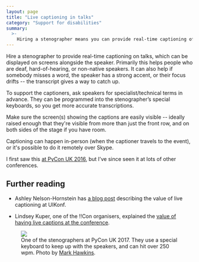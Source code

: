 ```yaml
---
layout: page
title: "Live captioning in talks"
category: "Support for disabilities"
summary:
  >-
    Hiring a stenographer means you can provide real-time captioning of talks, which makes them much easier to follow for people who are deaf and hard-of-hearing.
---
```


Hire a stenographer to provide real-time captioning on talks, which can be displayed on screens alongside the speaker.
Primarily this helps people who are deaf, hard-of-hearing, or non-native speakers.
It can also help if somebody misses a word, the speaker has a strong accent, or their focus drifts -- the transcript gives a way to catch up.

To support the captioners, ask speakers for specialist/technical terms in advance.
They can be programmed into the stenographer’s special keyboards, so you get more accurate transcriptions.

Make sure the screen(s) showing the captions are easily visible -- ideally raised enough that they're visible from more than just the front row, and on both sides of the stage if you have room.

Captioning can happen in-person (when the captioner travels to the event), or it's possible to do it remotely over Skype.

I first saw this [at PyCon UK 2016](https://alexwlchan.net/2016/09/speech-to-text/), but I’ve since seen it at lots of other conferences.

## Further reading

*   Ashley Nelson-Hornstein has [a blog post](http://ashleynh.me/live-captioning/) describing the value of live captioning at UIKonf.

*   Lindsey Kuper, one of the !!Con organisers, explained the [value of having live captions at the conference](http://composition.al/blog/2014/05/31/your-next-conference-should-have-real-time-captioning/).

<figure>
  <img src="/images/pyconuk-stenographers.jpg">
  <figcaption>
    One of the stenographers at PyCon UK 2017. They use a special keyboard to keep up with the speakers, and can hit over 250 wpm. Photo by <a href="https://www.flickr.com/photos/152472562@N06/37891736816/in/album-72157666242746367/">Mark Hawkins</a>.
  </figcaption>
</figure>